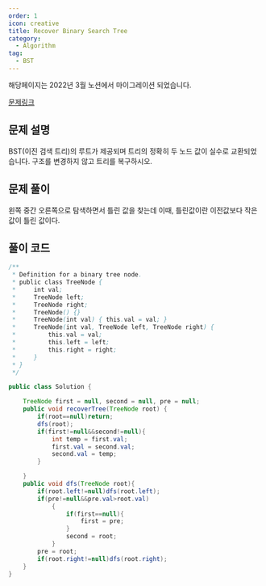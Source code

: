 ```yaml
---
order: 1
icon: creative
title: Recover Binary Search Tree
category:
  - Algorithm
tag:
  - BST
---
```


해당페이지는 2022년 3월 노션에서 마이그레이션 되었습니다.

[문제링크](https://leetcode.com/problems/recover-binary-search-tree/)

## 문제 설명

BST(이진 검색 트리)의 루트가 제공되며 트리의 정확히 두 노드 값이 실수로 교환되었습니다. 구조를 변경하지 않고 트리를 복구하시오.

## 문제 풀이

왼쪽 중간 오른쪽으로 탐색하면서
틀린 값을 찾는데 이때, 틀린값이란 이전값보다 작은값이 틀린 값이다.

## 풀이 코드

```java
/**
 * Definition for a binary tree node.
 * public class TreeNode {
 *     int val;
 *     TreeNode left;
 *     TreeNode right;
 *     TreeNode() {}
 *     TreeNode(int val) { this.val = val; }
 *     TreeNode(int val, TreeNode left, TreeNode right) {
 *         this.val = val;
 *         this.left = left;
 *         this.right = right;
 *     }
 * }
 */

public class Solution {

    TreeNode first = null, second = null, pre = null;
    public void recoverTree(TreeNode root) {
        if(root==null)return;
        dfs(root);
        if(first!=null&&second!=null){
            int temp = first.val;
            first.val = second.val;
            second.val = temp;
        }

    }
    public void dfs(TreeNode root){
        if(root.left!=null)dfs(root.left);
        if(pre!=null&&pre.val>root.val)
            {
                if(first==null){
                    first = pre;
                }
                second = root;
            }
        pre = root;
        if(root.right!=null)dfs(root.right);
    }
}
```
